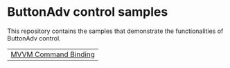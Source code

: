 # ButtonAdv control samples

This repository contains the samples that demonstrate the functionalities of ButtonAdv control.

<table>
 <tr>
  <td><a href="Samples/MVVM">MVVM Command Binding</a></td>  
 </tr>
</table>
